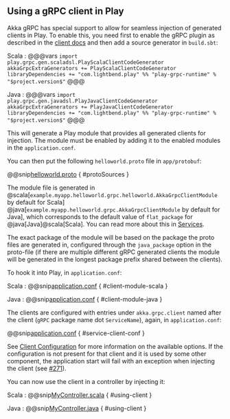 ## Using a gRPC client in Play

Akka gRPC has special support to allow for seamless injection of generated clients in Play. To enable this, you
need first to enable the gRPC plugin as described in the [client docs](https://doc.akka.io/docs/akka-grpc/current/client/walkthrough.html) and then add a
source generator in `build.sbt`:

Scala
:   @@@vars
    ```
    import play.grpc.gen.scaladsl.PlayScalaClientCodeGenerator
    akkaGrpcExtraGenerators += PlayScalaClientCodeGenerator
    libraryDependencies += "com.lightbend.play" %% "play-grpc-runtime" % "$project.version$"
    ```
    @@@

Java
:   @@@vars
    ```
    import play.grpc.gen.javadsl.PlayJavaClientCodeGenerator
    akkaGrpcExtraGenerators += PlayJavaClientCodeGenerator
    libraryDependencies += "com.lightbend.play" %% "play-grpc-runtime" % "$project.version$"
    ```
    @@@

This will generate a Play module that provides all generated clients for injection. The module must be enabled
by adding it to the enabled modules in the `application.conf`.

You can then put the following `helloworld.proto` file in `app/protobuf`:

@@snip[helloworld.proto](/play-interop-test-scala/src/main/proto/helloworld.proto) { #protoSources }

The module file is generated in @scala[`example.myapp.helloworld.grpc.helloworld.AkkaGrpcClientModule` by default for Scala]
@java[`example.myapp.helloworld.grpc.AkkaGrpcClientModule` by default for Java], which corresponds to the default value
of `flat_package` for @java[Java]@scala[Scala]. You can read more about this in [Services](https://doc.akka.io/docs/akka-grpc/current/proto.html).

The exact package of the module will be based on the package the proto files are generated in, configured through
the `java_package` option in the proto-file (if there are multiple different gRPC generated clients the module will
be generated in the longest package prefix shared between the clients).

To hook it into Play, in `application.conf`:

Scala
:   @@snip[application.conf](/play-interop-test-scala/src/main/resources/application.conf) { #client-module-scala }

Java
:   @@snip[application.conf](/play-interop-test-java/src/main/resources/application.conf) { #client-module-java }

The clients are configured with entries under `akka.grpc.client` named after the client (`gRPC` package name dot `ServiceName`),
again, in `application.conf`:

@@snip[application.conf](/play-interop-test-scala/src/main/resources/application.conf) { #service-client-conf }

See [Client Configuration](https://doc.akka.io/docs/akka-grpc/current/client/configuration.html) for more information on the available options. If the configuration
is not present for that client and it is used by some other component, the application start will fail with an exception
when injecting the client (see [#271](https://github.com/akka/akka-grpc/issues/271)).

You can now use the client in a controller by injecting it:

Scala
:   @@snip[MyController.scala](/play-interop-test-scala/src/main/scala/controllers/MyController.scala) { #using-client }

Java
:   @@snip[MyController.java](/play-interop-test-java/src/main/java/controllers/MyController.java) { #using-client }
